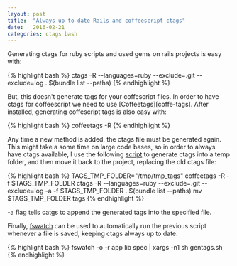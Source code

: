 ```yaml
---
layout: post
title:  "Always up to date Rails and coffeescript ctags"
date:   2016-02-21
categories: ctags bash
---
```

Generating ctags for ruby scripts and used gems on rails projects is easy with:

{% highlight bash %}
ctags -R --languages=ruby --exclude=.git --exclude=log . $(bundle list --paths)
{% endhighlight %}

But, this doesn't generate tags for your coffescript files. In order to have ctags for coffeescript we need to use [Coffeetags][coffe-tags]. After installed, generating coffescript tags is also easy with:

{% highlight bash %}
coffeetags -R
{% endhighlight %}

Any time a new method is added, the ctags file must be generated again. This might take a some time on large code bases, so in order to always have ctags available, I use the following [script][getagssh] to generate ctags into a temp folder, and then move it back to the project, replacing the old ctags file:

{% highlight bash %}
TAGS_TMP_FOLDER="/tmp/tmp_tags"
coffeetags -R -f $TAGS_TMP_FOLDER 
ctags -R --languages=ruby --exclude=.git --exclude=log -a -f $TAGS_TMP_FOLDER . $(bundle list --paths)
mv $TAGS_TMP_FOLDER tags
{% endhighlight %}

-a flag tells catgs to append the generated tags into the specified file.

Finally, [fswatch][fs-watch] can be used to automatically run the previous script whenever a file is saved, keeping ctags always up to date.

{% highlight bash %}
fswatch -o -r app lib spec | xargs -n1 sh gentags.sh
{% endhighlight %}

[coffee-tags]:  https://github.com/lukaszkorecki/CoffeeTags
[getagssh]:    https://gist.github.com/golfadas/71d7b5bf503619f466ac
[fs-watch]:  https://github.com/emcrisostomo/fswatch
